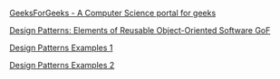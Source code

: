 [GeeksForGeeks - A Computer Science portal for geeks](https://www.geeksforgeeks.org/)

[Design Patterns: Elements of Reusable Object-Oriented Software GoF](https://www.javier8a.com/itc/bd1/articulo.pdf)

[Design Patterns Examples 1](https://github.com/georgedem975/patterns/tree/master)

[Design Patterns Examples 2](https://github.com/pkolt/design_patterns/tree/master)
